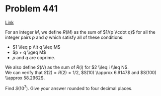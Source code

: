 # Problem 441

[Link](https://projecteuler.net/problem=441)

For an integer $M$, we define $R(M)$ as the sum of $1/(p \\cdot q)$ for all the integer pairs $p$ and $q$ which satisfy all of these conditions: 

*   $1 \\leq p \\lt q \\leq M$
*   $p + q \\geq M$
*   $p$ and $q$ are coprime.

We also define $S(N)$ as the sum of $R(i)$ for $2 \\leq i \\leq N$.  
We can verify that $S(2) = R(2) = 1/2$, $S(10) \\approx 6.9147$ and $S(100) \\approx 58.2962$. 

Find $S(10^7)$. Give your answer rounded to four decimal places.